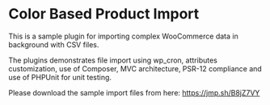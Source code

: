 # Color Based Product Import
 <p>This is a sample plugin for importing complex WooCommerce data in background with CSV files.</p>
 <p>The plugins demonstrates file import using wp_cron, attributes customization, use of Composer, MVC architecture, PSR-12 compliance and use of PHPUnit for unit testing.</p>
 
 <p>Please download the sample import files from here: <a href="https://jmp.sh/B8jZ7VY">https://jmp.sh/B8jZ7VY</a></p> 
